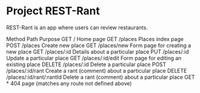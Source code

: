 # Project REST-Rant

REST-Rant is an app where users can review restaurants.

Method	   Path	                    Purpose
GET	      /	                        Home page
GET	      /places	                Places index page
POST	  /places	                Create new place
GET	      /places/new	            Form page for creating a new place
GET	      /places/:id	            Details about a particular place
PUT	      /places/:id	            Update a particular place
GET	      /places/:id/edit       	Form page for editing an existing place
DELETE	  /places/:id	            Delete a particular place
POST	  /places/:id/rant       	Create a rant (comment) about a particular place
DELETE	  /places/:id/rant/:rantId	Delete a rant (comment) about a particular place
GET	      *	                        404 page (matches any route not defined above)